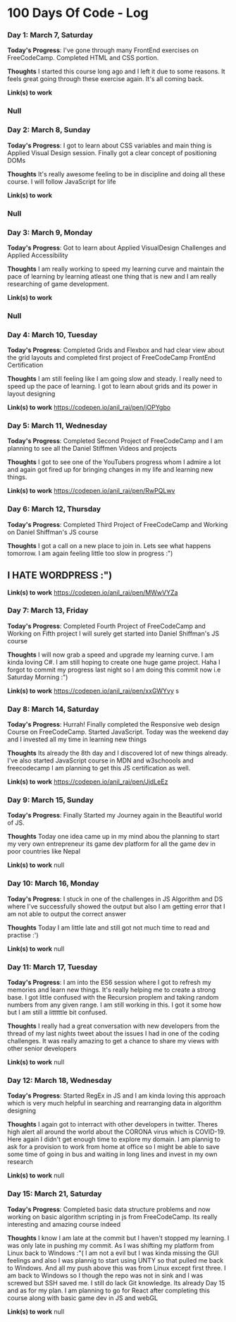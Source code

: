 # 100 Days Of Code - Log

### Day 1: March 7, Saturday

**Today's Progress**: I've gone through many FrontEnd exercises on FreeCodeCamp. Completed HTML and CSS portion.

**Thoughts** I started this course long ago and I left it due to some reasons. It feels great going through these exercise again. It's all
coming back.

**Link(s) to work**

### Null

### Day 2: March 8, Sunday

**Today's Progress**: I got to learn about CSS variables and main thing is Applied Visual Design session. Finally got a clear concept of positioning DOMs

**Thoughts** It's really awesome feeling to be in discipline and doing all these course. I will follow JavaScript for life

**Link(s) to work**

### Null

### Day 3: March 9, Monday

**Today's Progress**: Got to learn about Applied VisualDesign Challenges and Applied Accessibility

**Thoughts** I am really working to speed my learning curve and maintain the pace of learning by learning atleast one thing that is new and I am really researching of game development.

**Link(s) to work**

### Null

### Day 4: March 10, Tuesday

**Today's Progress**: Completed Grids and Flexbox and had clear view about the grid layouts and completed first project of FreeCodeCamp FrontEnd Certification

**Thoughts** I am still feeling like I am going slow and steady. I really need to speed up the pace of learning. I got to learn about grids and its power in layout designing

**Link(s) to work**
https://codepen.io/anil_rai/pen/jOPYgbo

### Day 5: March 11, Wednesday

**Today's Progress**: Completed Second Project of FreeCodeCamp and I am planning to see all the Daniel Stiffmen Videos and projects

**Thoughts** I got to see one of the YouTubers progress whom I admire a lot and again got fired up for bringing changes in my life and learning new things.

**Link(s) to work**
https://codepen.io/anil_rai/pen/RwPQLwv

### Day 6: March 12, Thursday

**Today's Progress**: Completed Third Project of FreeCodeCamp and Working on Daniel Shiffman's JS course

**Thoughts** I got a call on a new place to join in. Lets see what happens tomorrow. I am again feeling little too slow in progress :")

## I HATE WORDPRESS :")

**Link(s) to work**
https://codepen.io/anil_rai/pen/MWwVYZa

### Day 7: March 13, Friday

**Today's Progress**: Completed Fourth Project of FreeCodeCamp and Working on Fifth project I will surely get started into Daniel Shiffman's JS course

**Thoughts** I will now grab a speed and upgrade my learning curve. I am kinda loving C#. I am still hoping to create one huge game project. Haha I forgot to commit my progress last night so I am doing this commit now i.e Saturday Morning :")

**Link(s) to work**
https://codepen.io/anil_rai/pen/xxGWYvy
s

### Day 8: March 14, Saturday

**Today's Progress**: Hurrah! Finally completed the Responsive web design Course on FreeCodeCamp. Started JavaScript. Today was the weekend day and I invested all my time in learning new things

**Thoughts** Its already the 8th day and I discovered lot of new things already. I've also started JavaScript course in MDN and w3schoools and freecodecamp I am planning to get this JS certification as well.

**Link(s) to work**
https://codepen.io/anil_rai/pen/JjdLeEz

### Day 9: March 15, Sunday

**Today's Progress**: Finally Started my Journey again in the Beautiful world of JS.

**Thoughts** Today one idea came up in my mind abou the planning to start my very own entrepreneur its game dev platform for all the game dev in poor countries like Nepal

**Link(s) to work**
null

### Day 10: March 16, Monday

**Today's Progress**: I stuck in one of the challenges in JS Algorithm and DS where I've successfully showed the output but also I am getting error that I am not able to output the correct answer

**Thoughts** Today I am little late and still got not much time to read and practise :')

**Link(s) to work**
null

### Day 11: March 17, Tuesday

**Today's Progress**: I am into the ES6 session where I got to refresh my memories and learn new things. It's really helping me to create a strong base. I got little confused with the Recursion proplem and taking random numbers from any given range. I am still working in this. I got it some how but I am still a litttttle bit confused.

**Thoughts** I really had a great conversation with new developers from the thread of my last nights tweet about the issues I had in one of the coding challenges. It was really amazing to get a chance to share my views with other senior developers

**Link(s) to work**
null

### Day 12: March 18, Wednesday

**Today's Progress**: Started RegEx in JS and I am kinda loving this approach which is very much helpful in searching and rearranging data in algorithm designing

**Thoughts** I again got to interract with other developers in twitter. Theres high alert all around the world about the CORONA virus which is COVID-19. Here again I didn't get enough time to explore my domain. I am plannig to ask for a provision to work from home at office so I might be able to save some time of going in bus and waiting in long lines and invest in my own research

**Link(s) to work**
null

### Day 15: March 21, Saturday

**Today's Progress**: Completed basic data structure problems and now working on basic algorithm scripting in js from FreeCodeCamp. Its really interesting and amazing course indeed

**Thoughts** I know I am late at the commit but I haven't stopped my learning. I was only late in pushing my commit. As I was shifting my platform from Linux back to Windows :"( I am not a evil but I was kinda missing the GUI feelings and also I was plannig to start using UNTY so that pulled me back to Windows. And all my push above this was from Linux except first three. I am back to Windows so I though the repo was not in sink and I was screwed but SSH saved me. I still do lack Git knowledge. Its already Day 15 and as for my plan. I am planning to go for React after completing this course along with basic game dev in JS and webGL

**Link(s) to work**
null
